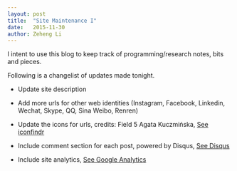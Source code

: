 ```yaml
---
layout: post
title:  "Site Maintenance I"
date:   2015-11-30
author: Zeheng Li
---
```


I intent to use this blog to keep track of programming/research notes, bits and pieces.

Following is a changelist of updates made tonight.

* Update site description

* Add more urls for other web identities (Instagram, Facebook, Linkedin, Wechat, Skype, QQ, Sina Weibo, Renren)

* Update the icons for urls, credits: Field 5 Agata Kuczmińska, [See iconfindr](http://iconfindr.com/1GAZv4g)

* Include comment section for each post, powered by Disqus, [See Disqus](https://publishers.disqus.com/engage?utm_source=zehengl&utm_medium=Disqus-Footer)

* Include site analytics, [See Google Analytics](https://www.google.ca/analytics/)